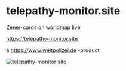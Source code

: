# telepathy-monitor.site
Zener-cards on worldmap live

https://telepathy-monitor.site

a https://www.weltpolizei.de -product


![telepathy-monitor site](https://user-images.githubusercontent.com/4153971/141013991-152be00b-1027-46da-a171-f38141e746da.png)
